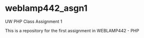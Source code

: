 weblamp442_asgn1
================

UW PHP Class Assignment 1

This is a repository for the first assignment in WEBLAMP442 - PHP
